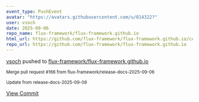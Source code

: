 ```yaml
---
event_type: PushEvent
avatar: "https://avatars.githubusercontent.com/u/814322?"
user: vsoch
date: 2025-09-06
repo_name: flux-framework/flux-framework.github.io
html_url: https://github.com/flux-framework/flux-framework.github.io/commit/69389b822129d69a6899967bd5b8f72b1d643caf
repo_url: https://github.com/flux-framework/flux-framework.github.io
---
```


<a href='https://github.com/vsoch' target='_blank'>vsoch</a> pushed to <a href='https://github.com/flux-framework/flux-framework.github.io' target='_blank'>flux-framework/flux-framework.github.io</a>

<small>Merge pull request #166 from flux-framework/release-docs-2025-09-06

Update from release-docs-2025-09-06</small>

<a href='https://github.com/flux-framework/flux-framework.github.io/commit/69389b822129d69a6899967bd5b8f72b1d643caf' target='_blank'>View Commit</a>